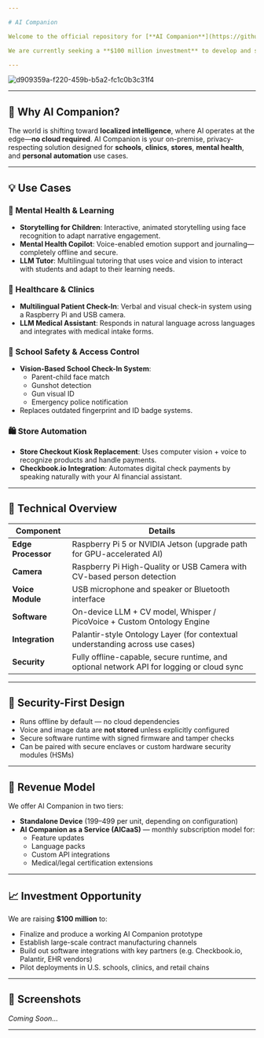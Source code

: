 ```yaml
---

# AI Companion

Welcome to the official repository for [**AI Companion**](https://github.com/caddison/AICompanion) — a revolutionary **portable AI assistant** integrating **computer vision**, **multilingual LLMs**, **voice control**, and **Palantir-style ontology systems** to solve real-world problems across security, education, health, and automation.

We are currently seeking a **$100 million investment** to develop and scale the AI Companion prototype, a device poised to become the personal AI terminal of the 21st century—**offline-first**, voice-native, and vision-aware.

---
```


![d909359a-f220-459b-b5a2-fc1c0b3c31f4](https://github.com/user-attachments/assets/b2999b3b-e889-4775-8fe4-94e0b45f5290)


---

## 🚀 Why AI Companion?

The world is shifting toward **localized intelligence**, where AI operates at the edge—**no cloud required**. AI Companion is your on-premise, privacy-respecting solution designed for **schools**, **clinics**, **stores**, **mental health**, and **personal automation** use cases.

---

## 💡 Use Cases

### 🧠 Mental Health & Learning
- **Storytelling for Children**: Interactive, animated storytelling using face recognition to adapt narrative engagement.
- **Mental Health Copilot**: Voice-enabled emotion support and journaling—completely offline and secure.
- **LLM Tutor**: Multilingual tutoring that uses voice and vision to interact with students and adapt to their learning needs.

### 🏥 Healthcare & Clinics
- **Multilingual Patient Check-In**: Verbal and visual check-in system using a Raspberry Pi and USB camera.
- **LLM Medical Assistant**: Responds in natural language across languages and integrates with medical intake forms.

### 🏫 School Safety & Access Control
- **Vision-Based School Check-In System**:
  - Parent-child face match
  - Gunshot detection
  - Gun visual ID
  - Emergency police notification
- Replaces outdated fingerprint and ID badge systems.

### 🛍️ Store Automation
- **Store Checkout Kiosk Replacement**: Uses computer vision + voice to recognize products and handle payments.
- **Checkbook.io Integration**: Automates digital check payments by speaking naturally with your AI financial assistant.

---

## 🔩 Technical Overview

| Component            | Details                                                                 |
|----------------------|-------------------------------------------------------------------------|
| **Edge Processor**   | Raspberry Pi 5 or NVIDIA Jetson (upgrade path for GPU-accelerated AI)   |
| **Camera**           | Raspberry Pi High-Quality or USB Camera with CV-based person detection  |
| **Voice Module**     | USB microphone and speaker or Bluetooth interface                       |
| **Software**         | On-device LLM + CV model, Whisper / PicoVoice + Custom Ontology Engine  |
| **Integration**      | Palantir-style Ontology Layer (for contextual understanding across use cases) |
| **Security**         | Fully offline-capable, secure runtime, and optional network API for logging or cloud sync |

---

## 🔐 Security-First Design

- Runs offline by default — no cloud dependencies
- Voice and image data are **not stored** unless explicitly configured
- Secure software runtime with signed firmware and tamper checks
- Can be paired with secure enclaves or custom hardware security modules (HSMs)

---

## 💼 Revenue Model

We offer AI Companion in two tiers:
- **Standalone Device** ($199–$499 per unit, depending on configuration)
- **AI Companion as a Service (AICaaS)** — monthly subscription model for:
  - Feature updates
  - Language packs
  - Custom API integrations
  - Medical/legal certification extensions

---

## 📈 Investment Opportunity

We are raising **$100 million** to:
- Finalize and produce a working AI Companion prototype
- Establish large-scale contract manufacturing channels
- Build out software integrations with key partners (e.g. Checkbook.io, Palantir, EHR vendors)
- Pilot deployments in U.S. schools, clinics, and retail chains

---

## 📸 Screenshots

*Coming Soon...*

---
